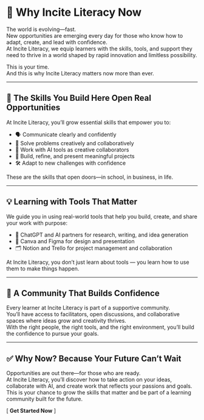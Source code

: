 # 🧭 Why Incite Literacy Now  

The world is evolving—fast.  
New opportunities are emerging every day for those who know how to adapt, create, and lead with confidence.  
At Incite Literacy, we equip learners with the skills, tools, and support they need to thrive in a world shaped by rapid innovation and limitless possibility.  

This is your time.  
And this is why Incite Literacy matters now more than ever.  

---

## 🚀 The Skills You Build Here Open Real Opportunities  

At Incite Literacy, you’ll grow essential skills that empower you to:  
- 🗣️ Communicate clearly and confidently  
- 🧩 Solve problems creatively and collaboratively  
- 🤖 Work with AI tools as creative collaborators  
- 📝 Build, refine, and present meaningful projects  
- 🛠️ Adapt to new challenges with confidence  

These are the skills that open doors—in school, in business, in life.  

---

## 💡 Learning with Tools That Matter  

We guide you in using real-world tools that help you build, create, and share your work with purpose:  
- 🤖 ChatGPT and AI partners for research, writing, and idea generation  
- 🎨 Canva and Figma for design and presentation  
- 🗂️ Notion and Trello for project management and collaboration  

At Incite Literacy, you don’t just learn about tools — you learn how to use them to make things happen.  

---

## 🤝 A Community That Builds Confidence  

Every learner at Incite Literacy is part of a supportive community.  
You’ll have access to facilitators, open discussions, and collaborative spaces where ideas grow and creativity thrives.  
With the right people, the right tools, and the right environment, you’ll build the confidence to pursue your goals.  

---

## ✅ Why Now? Because Your Future Can’t Wait  

Opportunities are out there—for those who are ready.  
At Incite Literacy, you’ll discover how to take action on your ideas, collaborate with AI, and create work that reflects your passions and goals.  
This is your chance to grow the skills that matter and be part of a learning community built for the future.  

[ **Get Started Now** ]  